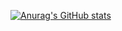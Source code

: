 [![Anurag's GitHub stats](https://github-readme-stats.vercel.app/api?username=oldcyber&count_private=true&show_icons=true&theme=calm)](https://github.com/anuraghazra/github-readme-stats)

<!--
**oldcyber/oldcyber** is a ✨ _special_ ✨ repository because its `README.md` (this file) appears on your GitHub profile.

Here are some ideas to get you started:

- 🔭 I’m currently working on ...
- 🌱 I’m currently learning ...
- 👯 I’m looking to collaborate on ...
- 🤔 I’m looking for help with ...
- 💬 Ask me about ...
- 📫 How to reach me: ...
- 😄 Pronouns: ...
- ⚡ Fun fact: ...
-->
